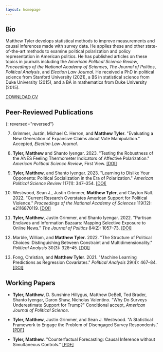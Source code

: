 ```yaml
---
layout: homepage
---
```


## Bio

<!-- I am an assistant professor of political science at Rice University. I obtained my PhD in political science from Stanford University in 2021 after graduating with a BS in statistics and a BA in mathematics from Duke University in 2015. -->

Matthew Tyler develops statistical methods to improve measurements and causal inferences made with survey data. He applies these and other state-of-the-art methods to examine political polarization and policy representation in American politics. He has published articles on these topics in journals including the *American Political Science Review*, *Proceedings of the National Academy of Sciences*, *The Journal of Politics*, *Political Analysis*, and *Election Law Journal*. He received a PhD in political science from Stanford University (2021), a BS in statistical science from Duke University (2015), and a BA in mathematics from Duke University (2015).

<!-- I develop statistical methods to improve the measurements and causal inferences made with survey data. I apply these and other cutting-edge methods to examine political polarization, ideology, and policy representation in American politics. He has published articles on these topics in journals including the *American Political Science Review*, *Proceedings of the National Academy of Sciences*, *The Journal of Politics*, *Political Analysis*, and *Election Law Journal* -->

<!-- I develop statistical methods to improve the measurements and causal inferences made with survey data. I apply these and other cutting-edge methods to study political polarization and representation in American politics. -->

 <!-- Broadly, my research covers topics in political methodology and American politics. -->

<!-- My peer-reviewed publications have appeared or are accepted to appear in journals such as *Proceedings of the National Academy of Sciences*, *American Political Science Review*, *The Journal of Politics*, *Political Analysis*, and *Election Law Journal*. -->

[DOWNLOAD CV](https://www.dropbox.com/s/sm0pfjekpzdykd7/CV.pdf?dl=0)

## Peer-Reviewed Publications

{: reversed="reversed"}

7. Grimmer, Justin, Michael C. Herron, and **Matthew Tyler**. "Evaluating a New Generation of Expansive Claims about Vote Manipulation." Accepted, *Election Law Journal*.

6. **Tyler, Matthew** and Shanto Iyengar. 2023. "Testing the Robustness of the ANES Feeling Thermometer Indicators of Affective Polarization." *American Political Science Review*, First View. [[DOI]](https://doi.org/10.1017/S0003055423001302)

5. **Tyler, Matthew**, and Shanto Iyengar. 2023. "Learning to Dislike Your Opponents: Political Socialization in the Era of Polarization." *American Political Science Review* 117(1): 347–354. [[DOI]](https://doi.org/10.1017/S000305542200048X)

4. Westwood, Sean J., Justin Grimmer, **Matthew Tyler**, and Clayton Nall. 2022. "Current Research Overstates American Support for Political Violence." *Proceedings of the National Academy of Sciences* 119(12): e2116870119. [[DOI]](https://doi.org/10.1073/pnas.2116870119)

3. **Tyler, Matthew**, Justin Grimmer, and Shanto Iyengar. 2022. "Partisan Enclaves and Information Bazaars: Mapping Selective Exposure to Online News." *The Journal of Politics* 84(2): 1057–73. [[DOI]](https://doi.org/10.1086/716950)

2. Marble, William, and **Matthew Tyler**. 2022. "The Structure of Political Choices: Distinguishing Between Constraint and Multidimensionality." *Political Analysis* 30(3): 328–45. [[DOI]](https://doi.org/10.1017/pan.2021.3)

1. Fong, Christian, and **Matthew Tyler**. 2021. "Machine Learning Predictions as Regression Covariates." *Political Analysis* 29(4): 467–84. [[DOI]](https://doi.org/10.1017/pan.2020.38)



## Working Papers

* **Tyler, Matthew**, D. Sunshine Hillygus, Matthew DeBell, Ted Brader, Shanto Iyengar, Daron Shaw, Nicholas Valentino. "Why Do Surveys Underestimate Support for Trump?" Conditional accept, *American Journal of Political Science*. 

* **Tyler, Matthew**, Justin Grimmer, and Sean J. Westwood. "A Statistical Framework to Engage the Problem of Disengaged Survey Respondents." [[PDF]](https://www.dropbox.com/scl/fi/vzjn03skoy7sc2a088rh8/The_Dangers_of_Disengaged_Respondents.pdf?rlkey=2m0jk2kcptw5dlt43umxwbikv&dl=0)


* **Tyler, Matthew.** "Counterfactual Forecasting: Causal Inference without Simultaneous Controls." [[PDF]](https://www.dropbox.com/s/bux4klf66dh66qg/FSControls.pdf?dl=0)
    



